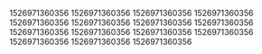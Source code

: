 1526971360356
1526971360356
1526971360356
1526971360356
1526971360356
1526971360356
1526971360356
1526971360356
1526971360356
1526971360356
1526971360356
1526971360356
1526971360356
1526971360356
1526971360356